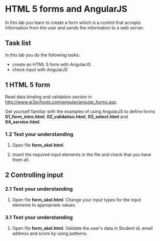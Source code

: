 # HTML 5 forms and AngularJS

In this lab you learn to create a form which is a control that accepts information from the user and sends the information to a web server.


## Task list

In this lab you do the following tasks:

- create an HTML 5 form with AngularJS
- check input with AngularJS


## 1 HTML 5 form

Read data binding and validation section in http://www.w3schools.com/angular/angular_forms.asp.

Get yourself familiar with the examples of using AngularJS to define forms **01_form_intro.html**, **02_validation.html**, 
**03_select.html** and **04_service.html**.

### 1.2 Test your understanding

1. Open file **form_skel.html**. 
    
      
2. Insert the required input elements in the file and check that you have them all. 


## 2 Controlling input


### 2.1 Test your understanding

1. Open file **form_skel.html**. Change your input types for the input elements to appropriate values.


### 3.1 Test your understanding

1. Open file **form_skel.html**. Validate the user's data in Student id, email address and score by using patterns.
